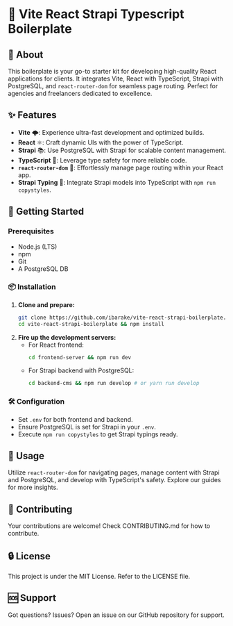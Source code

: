 # 🚀 Vite React Strapi Typescript Boilerplate

## 🌟 About
This boilerplate is your go-to starter kit for developing high-quality React applications for clients. It integrates Vite, React with TypeScript, Strapi with PostgreSQL, and `react-router-dom` for seamless page routing. Perfect for agencies and freelancers dedicated to excellence.

## ✨ Features
- **Vite** 🌩: Experience ultra-fast development and optimized builds.
- **React** ⚛️: Craft dynamic UIs with the power of TypeScript.
- **Strapi** 📚: Use PostgreSQL with Strapi for scalable content management.
- **TypeScript** 📘: Leverage type safety for more reliable code.
- **`react-router-dom`** 🚦: Effortlessly manage page routing within your React app.
- **Strapi Typing** 🧬: Integrate Strapi models into TypeScript with `npm run copystyles`.

## 🚀 Getting Started

### Prerequisites
- Node.js (LTS)
- npm
- Git
- A PostgreSQL DB

### 📦 Installation
1. **Clone and prepare:**
   ```bash
   git clone https://github.com/ibarake/vite-react-strapi-boilerplate.git
   cd vite-react-strapi-boilerplate && npm install
   ```
2. **Fire up the development servers:**
   - For React frontend:
     ```bash
     cd frontend-server && npm run dev
     ```
   - For Strapi backend with PostgreSQL:
     ```bash
     cd backend-cms && npm run develop # or yarn run develop
     ```

### 🛠 Configuration
- Set `.env` for both frontend and backend.
- Ensure PostgreSQL is set for Strapi in your `.env`.
- Execute `npm run copystyles` to get Strapi typings ready.

## 📝 Usage
Utilize `react-router-dom` for navigating pages, manage content with Strapi and PostgreSQL, and develop with TypeScript's safety. Explore our guides for more insights.

## 🤝 Contributing
Your contributions are welcome! Check CONTRIBUTING.md for how to contribute.

## 🔒 License
This project is under the MIT License. Refer to the LICENSE file.

## 🆘 Support
Got questions? Issues? Open an issue on our GitHub repository for support.
